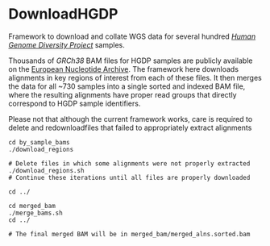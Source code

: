 # DownloadHGDP
Framework to download and collate WGS data for several hundred [*Human Genome Diversity Project*](https://en.wikipedia.org/wiki/Human_Genome_Diversity_Project) samples.

Thousands of *GRCh38* BAM files for HGDP samples are publicly available on the [European Nucleotide Archive](https://www.ebi.ac.uk/ena/data/view/PRJEB6463). The framework here downloads alignments in key regions of interest from each of these files. It then merges the data for all ~730 samples into a single sorted and indexed BAM file, where the resulting alignments have proper read groups that directly correspond to HGDP sample identifiers. 

Please not that although the current framework works, care is required to delete and redownloadfiles that failed to appropriately extract alignments


```
cd by_sample_bams
./download_regions

# Delete files in which some alignments were not properly extracted
./download_regions.sh
# Continue these iterations until all files are properly downloaded

cd ../

cd merged_bam
./merge_bams.sh
cd ../

# The final merged BAM will be in merged_bam/merged_alns.sorted.bam

```
